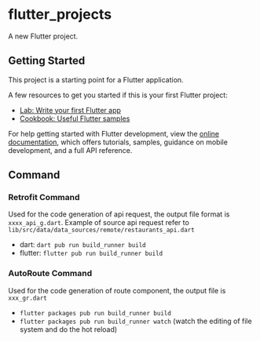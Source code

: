 # flutter_projects

A new Flutter project.

## Getting Started

This project is a starting point for a Flutter application.

A few resources to get you started if this is your first Flutter project:

- [Lab: Write your first Flutter app](https://docs.flutter.dev/get-started/codelab)
- [Cookbook: Useful Flutter samples](https://docs.flutter.dev/cookbook)

For help getting started with Flutter development, view the
[online documentation](https://docs.flutter.dev/), which offers tutorials,
samples, guidance on mobile development, and a full API reference.

## Command

### Retrofit Command

Used for the code generation of api request, the output file format is `xxxx_api_g.dart`.
Example of source api request refer to `lib/src/data/data_sources/remote/restaurants_api.dart`
- dart: `dart pub run build_runner build` 
- flutter: `flutter pub run build_runner build`

### AutoRoute Command

Used for the code generation of route component, the output file is `xxx_gr.dart`
- `flutter packages pub run build_runner build`
- `flutter packages pub run build_runner watch` (watch the editing of file system and do the hot reload)